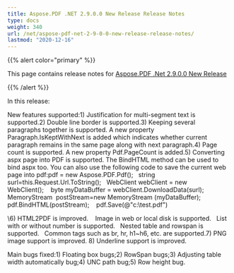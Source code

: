```yaml
---
title: Aspose.PDF .NET 2.9.0.0 New Release Release Notes
type: docs
weight: 340
url: /net/aspose-pdf-net-2-9-0-0-new-release-release-notes/
lastmod: "2020-12-16"
---
```


{{% alert color="primary" %}} 

This page contains release notes for [Aspose.PDF .Net 2.9.0.0 New Release](http://www.aspose.com/downloads/pdf/net/new-releases/aspose.pdf-.net-2.9.0.0-new-release/)

{{% /alert %}} 

In this release:

New features supported:1) Justification for multi-segment text is supported.2) Double line border is supported.3) Keeping several paragraphs together is supported. A new property Paragraph.IsKeptWithNext is added which indicates whether current paragraph remains in the same page along with next paragraph.4) Page count is supported. A new property Pdf.PageCount is added.5) Converting aspx page into PDF is supported. The BindHTML method can be used to bind aspx too. You can also use the following code to save the current web page into pdf:pdf = new Aspose.PDF.Pdf();   string surl=this.Request.Url.ToString();   WebClient webClient = new WebClient();    byte myDataBuffer = webClient.DownloadData(surl);    MemoryStream  postStream=new MemoryStream (myDataBuffer);    pdf.BindHTML(postStream);    pdf.Save(@"c:\test.pdf")

\6) HTML2PDF is improved.    Image in web or local disk is supported.   List with or without number is supported.   Nested table and rowspan is supported.   Common tags such as br, hr, h1~h6, etc. are supported.7) PNG image support is improved. 8) Underline support is improved.

Main bugs fixed:1) Floating box bugs;2) RowSpan bugs;3) Adjusting table width automatically bug;4) UNC path bug;5) Row height bug.
